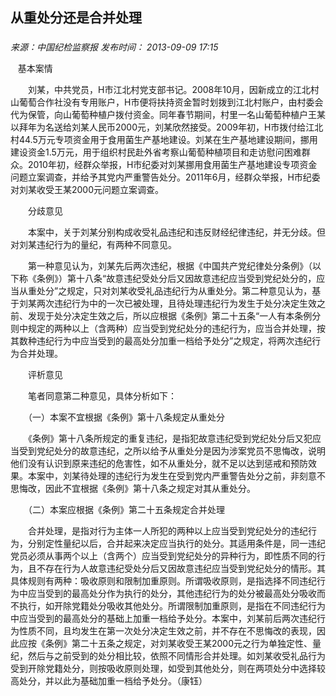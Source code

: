 ## 从重处分还是合并处理

### 

_来源：中国纪检监察报_ _发布时间： 2013-09-09 17:15_

   基本案情

　　刘某，中共党员，H市江北村党支部书记。2008年10月，因新成立的江北村山葡萄合作社没有专用账户，H市便将扶持资金暂时划拨到江北村账户，由村委会代为保管，向山葡萄种植户拨付资金。同年春节期间，村里一名山葡萄种植户王某以拜年为名送给刘某人民币2000元，刘某欣然接受。2009年初，H市拨付给江北村44.5万元专项资金用于食用菌生产基地建设。刘某在生产基地建设期间，挪用建设资金1.5万元，用于组织村民赴外省考察山葡萄种植项目和走访慰问困难群众。2010年初，经群众举报，H市纪委对刘某挪用食用菌生产基地建设专项资金问题立案调查，并给予其党内严重警告处分。2011年6月，经群众举报，H市纪委对刘某收受王某2000元问题立案调查。

　　分歧意见

　　本案中，关于刘某分别构成收受礼品违纪和违反财经纪律违纪，并无分歧。但对刘某违纪行为的量纪，有两种不同意见。

　　第一种意见认为，刘某先后两次违纪，根据《中国共产党纪律处分条例》（以下称《条例》）第十八条“故意违纪受处分后又因故意违纪应当受到党纪处分的，应当从重处分”之规定，只对刘某收受礼品违纪行为从重处分。第二种意见认为，基于刘某两次违纪行为中的一次已被处理，且待处理违纪行为发生于处分决定生效之前、发现于处分决定生效之后，所以应根据《条例》第二十五条“一人有本条例分则中规定的两种以上（含两种）应当受到党纪处分的违纪行为，应当合并处理，按其数种违纪行为中应当受到的最高处分加重一档给予处分”之规定，将两次违纪行为合并处理。

　　评析意见

　　笔者同意第二种意见，具体分析如下：

　　（一）本案不宜根据《条例》第十八条规定从重处分

　　《条例》第十八条所规定的重复违纪，是指犯故意违纪受到党纪处分后又犯应当受到党纪处分的故意违纪，之所以给予从重处分是因为涉案党员不思悔改，说明他们没有认识到原来违纪的危害性，如不从重处分，就不足以达到惩戒和预防效果。本案中，刘某待处理的违纪行为发生在受到党内严重警告处分之前，非刻意不思悔改，因此不宜根据《条例》第十八条之规定对其从重处分。

　　（二）本案应根据《条例》第二十五条规定合并处理

　　合并处理，是指对行为主体一人所犯的两种以上应当受到党纪处分的违纪行为，分别定性量纪以后，合并起来决定应当执行的处分。其适用条件是，同一违纪党员必须从事两个以上（含两个）应当受到党纪处分的异种行为，即性质不同的行为，且不存在行为人故意违纪受处分后又因故意违纪应当受到党纪处分的情形。其具体规则有两种：吸收原则和限制加重原则。所谓吸收原则，是指选择不同违纪行为中应当受到的最高处分作为执行的处分，其他违纪行为的处分被最高处分吸收而不执行，如开除党籍处分吸收其他处分。所谓限制加重原则，是指在不同违纪行为中应当受到的最高处分的基础上加重一档给予处分。本案中，刘某前后两次违纪行为性质不同，且均发生在第一次处分决定生效之前，并不存在不思悔改的表现，因此应按《条例》第二十五条之规定，对刘某收受王某2000元之行为单独定性、量纪，然后与之前受到的处分相比较，依照不同情形合并处理。如刘某收受礼品行为受到开除党籍处分，则按吸收原则处理，如受到其他处分，则在两项处分中选择较高处分，并以此为基础加重一档给予处分。（康钰）